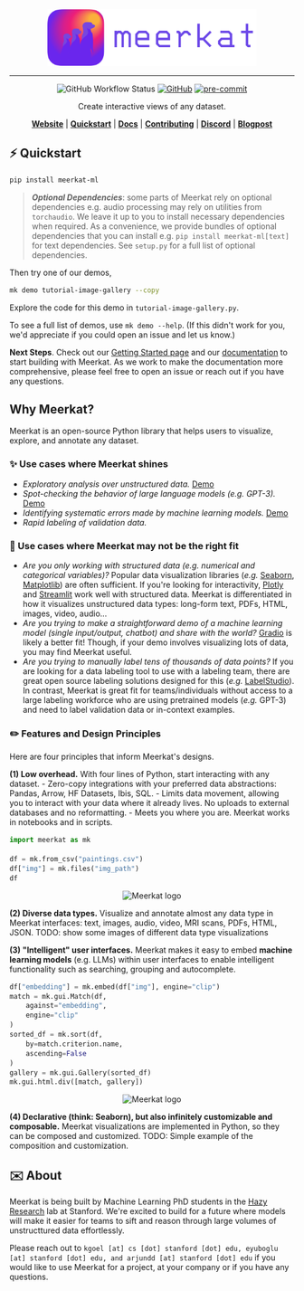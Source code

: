 <div align="center">
    <img src="docs/assets/meerkat_banner.png" height=100 alt="Meerkat logo"/>

---

![GitHub Workflow Status](https://github.com/HazyResearch/meerkat/actions/workflows/.github/workflows/ci.yml/badge.svg)
[![GitHub](https://img.shields.io/github/license/HazyResearch/meerkat)](https://img.shields.io/github/license/HazyResearch/meerkat)
[![pre-commit](https://img.shields.io/badge/pre--commit-enabled-brightgreen?logo=pre-commit&logoColor=white)](https://github.com/pre-commit/pre-commit)

Create interactive views of any dataset.

[**Website**](http://meerkat.wiki)
| [**Quickstart**](http://meerkat.wiki/docs/start/quickstart-df.html)
| [**Docs**](http://meerkat.wiki/docs/index.html)
| [**Contributing**](CONTRIBUTING.md)
| [**Discord**](https://discord.gg/pw8E4Q26Tq)
| [**Blogpost**](https://hazyresearch.stanford.edu/blog/2023-03-01-meerkat)

</div>

## ⚡️ Quickstart

```bash
pip install meerkat-ml
```
<!-- 
> **_GPU Install_**: If you want to use Meerkat with a GPU, you will need to install PyTorch with GPU support. See [here](https://pytorch.org/get-started/locally/) for more details. -->

<!-- ```bash
pip install "meerkat-ml @ git+https://github.com/robustness-gym/meerkat@clever-dev"
```  -->

> **_Optional Dependencies_**: some parts of Meerkat rely on optional dependencies e.g. audio processing may rely on utilities from `torchaudio`. We leave it up to you to install necessary dependencies when required. As a convenience, we provide bundles of optional dependencies that you can install e.g. `pip install meerkat-ml[text]` for text dependencies. See `setup.py` for a full list of optional dependencies.

Then try one of our demos,

```bash
mk demo tutorial-image-gallery --copy
```

Explore the code for this demo in `tutorial-image-gallery.py`. 

To see a full list of demos, use `mk demo --help`. (If this didn't work for you, we'd appreciate if you could open an issue and let us know.)

**Next Steps**.
Check out our [Getting Started page](http://meerkat.wiki/docs/start/quickstart-df.html) and our [documentation](http://meerkat.wiki/docs/index.html) to start building with Meerkat. As we work to make the documentation more comprehensive, please feel free to open an issue or reach out if you have any questions.

## Why Meerkat?

Meerkat is an open-source Python library that helps users to visualize, explore, and annotate any dataset.

### ✨ Use cases where Meerkat shines
- _Exploratory analysis over unstructured data._ [Demo](https://www.youtube.com/watch?v=a8FBT33QACQ)
- _Spot-checking the behavior of large language models (e.g. GPT-3)._  [Demo](https://www.youtube.com/watch?v=3ItA70qoe-o)
- _Identifying systematic errors made by machine learning models._ [Demo](https://youtu.be/4Kk_LZbNWNs)
- _Rapid labeling of validation data._

### 🤔 Use cases where Meerkat may not be the right fit

- _Are you only working with structured data (e.g. numerical and categorical variables)?_ Popular data visualization libraries (_e.g._ [Seaborn](https://seaborn.pydata.org/), [Matplotlib](https://matplotlib.org/)) are often sufficient. If you're looking for interactivity, [Plotly](https://plotly.com/) and [Streamlit](https://streamlit.io/) work well with structured data. Meerkat is differentiated in how it visualizes unstructured data types: long-form text, PDFs, HTML, images, video, audio...  
- _Are you trying to make a straightforward demo of a machine learning model (single input/output, chatbot) and share with the world?_ [Gradio](https://gradio.app/) is likely a better fit! Though, if your demo involves visualizing lots of data, you may find Meerkat useful.
- _Are you trying to manually label tens of thousands of data points?_  If you are looking for a data labeling tool to use with a labeling team, there are great open source labeling solutions designed for this (_e.g._ [LabelStudio](https://labelstud.io/)). In contrast, Meerkat is great fit for teams/individuals without access to a large labeling workforce who are using pretrained models (_e.g._ GPT-3) and need to label validation data or in-context examples.


### ✏️ Features and Design Principles

Here are four principles that inform Meerkat's designs.

**(1) Low overhead.**  With four lines of Python, start interacting with any dataset. 
	- Zero-copy integrations with your preferred data abstractions: Pandas, Arrow, HF Datasets, Ibis, SQL.
	- Limits data movement, allowing you to interact with your data where it already lives. No uploads to external databases and no reformatting.
	- Meets you where you are. Meerkat works in notebooks and in scripts. 

```python
import meerkat as mk

df = mk.from_csv("paintings.csv")
df["img"] = mk.files("img_path")
df
```
<div align="center">

<img src="website/static/dataframe-demo.gif" height=300 alt="Meerkat logo"/>
</div>

**(2) Diverse data types.** Visualize and annotate almost any data type in Meerkat interfaces: text, images, audio, video, MRI scans, PDFs, HTML, JSON. 
TODO: show some images of different data type visualizations

**(3) "Intelligent" user interfaces.** Meerkat makes it easy to embed **machine learning models** (e.g. LLMs) within user interfaces to enable intelligent functionality such as searching, grouping and autocomplete. 

```python
df["embedding"] = mk.embed(df["img"], engine="clip")
match = mk.gui.Match(df,
	against="embedding",
	engine="clip"
)
sorted_df = mk.sort(df,
	by=match.criterion.name,
	ascending=False
)
gallery = mk.gui.Gallery(sorted_df)
mk.gui.html.div([match, gallery])
```

<div align="center">
	<img src="website/static/interact-demo.gif" height=300 alt="Meerkat logo"/>
</div>

**(4) Declarative (think: Seaborn), but also infinitely customizable and composable.**
Meerkat visualizations are implemented in Python, so they can be composed and customized.
TODO: Simple example of the composition and customization. 


<!-- Our goal is to make foundation models a more reliable
software abstraction for processing unstructured datasets.
[Read our blogpost to learn more.](https://hazyresearch.stanford.edu/blog/2023-03-01-meerkat)
 -->



## ✉️ About

Meerkat is being built by Machine Learning PhD students in the [Hazy Research](https://hazyresearch.stanford.edu) lab at Stanford. We're excited to build for a future where models will make it easier for teams to sift and reason through large volumes of unstructtured data effortlessly. 

Please reach out to `kgoel [at] cs [dot] stanford [dot] edu, eyuboglu [at] stanford [dot] edu, and arjundd [at] stanford [dot] edu` if you would like to use Meerkat for a project, at your company or if you have any questions.
